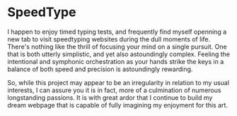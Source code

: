 # SpeedType

I happen to enjoy timed typing tests, and frequently find myself openning a new tab to visit speedtyping websites during the dull moments of life. There's nothing like the thrill of focusing your mind on a single pursuit. One that is both utterly simplistic, and yet also astoundingly complex. Feeling the intentional and symphonic orchestration as your hands strike the keys in a balance of both speed and precision is astoundingly rewarding. 


So, while this project may appear to be an irregularity in relation to my usual interests, I can assure you it is in fact, more of a culmination of numerous longstanding passions. It is with great ardor that I continue to build my dream webpage that is capable of fully imagining my enjoyment for this art. 
